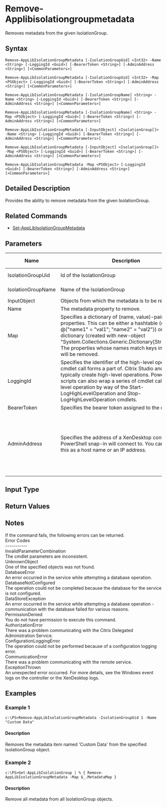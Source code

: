 ﻿
# Remove-Applibisolationgroupmetadata
Removes metadata from the given IsolationGroup.
## Syntax
```
Remove-AppLibIsolationGroupMetadata [-IsolationGroupUid] <Int32> -Name <String> [-LoggingId <Guid>] [-BearerToken <String>] [-AdminAddress <String>] [<CommonParameters>]

Remove-AppLibIsolationGroupMetadata [-IsolationGroupUid] <Int32> -Map <PSObject> [-LoggingId <Guid>] [-BearerToken <String>] [-AdminAddress <String>] [<CommonParameters>]

Remove-AppLibIsolationGroupMetadata [-IsolationGroupName] <String> -Name <String> [-LoggingId <Guid>] [-BearerToken <String>] [-AdminAddress <String>] [<CommonParameters>]

Remove-AppLibIsolationGroupMetadata [-IsolationGroupName] <String> -Map <PSObject> [-LoggingId <Guid>] [-BearerToken <String>] [-AdminAddress <String>] [<CommonParameters>]

Remove-AppLibIsolationGroupMetadata [-InputObject] <IsolationGroup[]> -Name <String> [-LoggingId <Guid>] [-BearerToken <String>] [-AdminAddress <String>] [<CommonParameters>]

Remove-AppLibIsolationGroupMetadata [-InputObject] <IsolationGroup[]> -Map <PSObject> [-LoggingId <Guid>] [-BearerToken <String>] [-AdminAddress <String>] [<CommonParameters>]

Remove-AppLibIsolationGroupMetadata -Map <PSObject> [-LoggingId <Guid>] [-BearerToken <String>] [-AdminAddress <String>] [<CommonParameters>]
```
## Detailed Description
Provides the ability to remove metadata from the given IsolationGroup.


## Related Commands

* [Set-AppLibIsolationGroupMetadata](../Set-AppLibIsolationGroupMetadata/)
## Parameters
| Name   | Description | Required? | Pipeline Input | Default Value |
| --- | --- | --- | --- | --- |
| IsolationGroupUid | Id of the IsolationGroup | true | true (ByValue, ByPropertyName) |  |
| IsolationGroupName | Name of the IsolationGroup | true | true (ByValue, ByPropertyName) |  |
| InputObject | Objects from which the metadata is to be removed. | true | true (ByValue) |  |
| Name | The metadata property to remove. | true | false |  |
| Map | Specifies a dictionary of (name, value)-pairs for the properties. This can be either a hashtable (created with @{"name1" = "val1"; "name2" = "val2"}) or a string dictionary (created with new-object "System.Collections.Generic.Dictionary\[String,String\]"). The properties whose names match keys in the map will be removed. | true | true (ByValue) |  |
| LoggingId | Specifies the identifier of the high-level operation this cmdlet call forms a part of. Citrix Studio and Director typically create high-level operations. PowerShell scripts can also wrap a series of cmdlet calls in a high-level operation by way of the Start-LogHighLevelOperation and Stop-LogHighLevelOperation cmdlets. | false | false |  |
| BearerToken | Specifies the bearer token assigned to the calling user | false | false |  |
| AdminAddress | Specifies the address of a XenDesktop controller the PowerShell snap-in will connect to. You can provide this as a host name or an IP address. | false | false | Localhost. Once a value is provided by any cmdlet, this value becomes the default. |

## Input Type

### 

## Return Values

### 

## Notes
If the command fails, the following errors can be returned.<br>    Error Codes<br>    -----------<br>    InvalidParameterCombination<br>        The cmdlet parameters are inconsistent.<br>    UnknownObject<br>        One of the specified objects was not found.<br>    DatabaseError<br>        An error occurred in the service while attempting a database operation.<br>    DatabaseNotConfigured<br>        The operation could not be completed because the database for the service is not configured.<br>    DataStoreException<br>        An error occurred in the service while attempting a database operation - communication with the database failed for various reasons.<br>    PermissionDenied<br>        You do not have permission to execute this command.<br>    AuthorizationError<br>        There was a problem communicating with the Citrix Delegated Administration Service.<br>    ConfigurationLoggingError<br>        The operation could not be performed because of a configuration logging error.<br>    CommunicationError<br>        There was a problem communicating with the remote service.<br>    ExceptionThrown<br>        An unexpected error occurred.  For more details, see the Windows event logs on the controller or the XenDesktop logs.
## Examples

### Example 1
```
c:\PS>Remove-AppLibIsolationGroupMetadata -IsolationGroupUid 1 -Name "Custom Data"
```
#### Description
Removes the metadata item named 'Custom Data' from the specified IsolationGroup object.
### Example 2
```
c:\PS>Get-AppLibIsolationGroup | % { Remove-AppLibIsolationGroupMetadata -Map $_.MetadataMap }
```
#### Description
Remove all metadata from all IsolationGroup objects.
